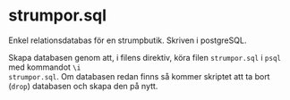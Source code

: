 # strumpor.sql
Enkel relationsdatabas för en strumpbutik. Skriven i postgreSQL.

Skapa databasen genom att, i filens direktiv, köra filen <code>strumpor.sql</code> i <code>psql</code> med kommandot <code>\i strumpor.sql</code>. Om databasen redan finns så kommer skriptet att ta bort (<code>drop</code>) databasen och skapa den på nytt.
